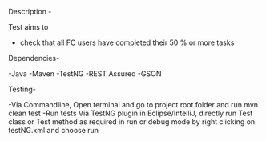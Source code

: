 Description -

Test aims to 

-  check that all FC users have completed their 50 % or more tasks

Dependencies-

-Java
-Maven
-TestNG
-REST Assured
-GSON

Testing-

-Via Commandline, Open terminal and go to project root folder and run mvn clean test
-Run tests Via TestNG plugin in Eclipse/IntelliJ, directly run Test class or Test method as required in run or debug mode by right clicking on testNG.xml and choose run
